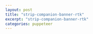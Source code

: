 ```yaml
---
layout: post
title: "strip-companion-banner-rtk"
excerpt: "strip-companion-banner-rtk"
categories: puppeteer
---
```

<br>
<div class="apester-strip" is-mobile-only="false" data-channel-tokens="5cd01bc6725de7f23c95ca56" bottom-border-width="4" top-border-width="4"></div><script 
async src="https://static.apester.com/js/sdk/latest/apester-sdk.js"></script>
<br>
